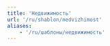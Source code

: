 ```yaml
---
title: 'Недвижимость'
url: '/ru/shablon/nedvizhimost'
aliases:
    - '/ru/шаблоны/недвижимость'
---
```

